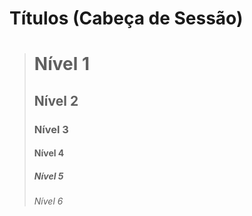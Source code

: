 # Títulos (Cabeça de Sessão)
> <h1>Nível 1</h1>
> <h2>Nível 2</h2>
> <h3>Nível 3</h3>
> <h4>Nível 4</h4>
> <h5>Nível 5</h5>
> <h6>Nível 6</h6>